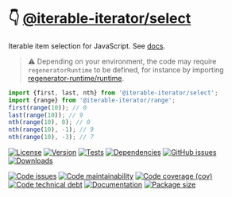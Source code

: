 :point_down: [@iterable-iterator/select](https://iterable-iterator.github.io/select)
==

Iterable item selection for JavaScript.
See [docs](https://iterable-iterator.github.io/select/index.html).

> :warning: Depending on your environment, the code may require
> `regeneratorRuntime` to be defined, for instance by importing
> [regenerator-runtime/runtime](https://www.npmjs.com/package/regenerator-runtime).

```js
import {first, last, nth} from '@iterable-iterator/select';
import {range} from '@iterable-iterator/range';
first(range(10)); // 0
last(range(10)); // 9
nth(range(10), 0); // 0
nth(range(10), -1); // 9
nth(range(10), -3); // 7
```

[![License](https://img.shields.io/github/license/iterable-iterator/select.svg)](https://raw.githubusercontent.com/iterable-iterator/select/main/LICENSE)
[![Version](https://img.shields.io/npm/v/@iterable-iterator/select.svg)](https://www.npmjs.org/package/@iterable-iterator/select)
[![Tests](https://img.shields.io/github/actions/workflow/status/iterable-iterator/select/ci.yml?branch=main&event=push&label=tests)](https://github.com/iterable-iterator/select/actions/workflows/ci.yml?query=branch:main)
[![Dependencies](https://img.shields.io/librariesio/github/iterable-iterator/select.svg)](https://github.com/iterable-iterator/select/network/dependencies)
[![GitHub issues](https://img.shields.io/github/issues/iterable-iterator/select.svg)](https://github.com/iterable-iterator/select/issues)
[![Downloads](https://img.shields.io/npm/dm/@iterable-iterator/select.svg)](https://www.npmjs.org/package/@iterable-iterator/select)

[![Code issues](https://img.shields.io/codeclimate/issues/iterable-iterator/select.svg)](https://codeclimate.com/github/iterable-iterator/select/issues)
[![Code maintainability](https://img.shields.io/codeclimate/maintainability/iterable-iterator/select.svg)](https://codeclimate.com/github/iterable-iterator/select/trends/churn)
[![Code coverage (cov)](https://img.shields.io/codecov/c/gh/iterable-iterator/select/main.svg)](https://codecov.io/gh/iterable-iterator/select)
[![Code technical debt](https://img.shields.io/codeclimate/tech-debt/iterable-iterator/select.svg)](https://codeclimate.com/github/iterable-iterator/select/trends/technical_debt)
[![Documentation](https://iterable-iterator.github.io/select/badge.svg)](https://iterable-iterator.github.io/select/source.html)
[![Package size](https://img.shields.io/bundlephobia/minzip/@iterable-iterator/select)](https://bundlephobia.com/result?p=@iterable-iterator/select)
